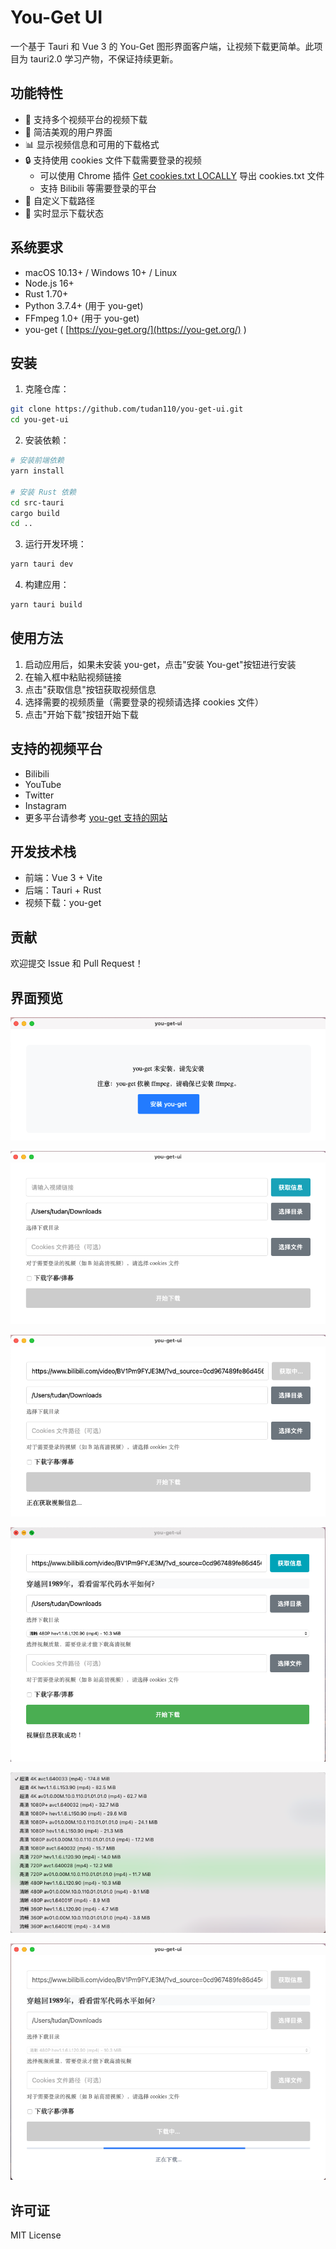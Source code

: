 # You-Get UI

一个基于 Tauri 和 Vue 3 的 You-Get 图形界面客户端，让视频下载更简单。此项目为 tauri2.0 学习产物，不保证持续更新。

## 功能特性

- 🎥 支持多个视频平台的视频下载
- 🎯 简洁美观的用户界面
- 📊 显示视频信息和可用的下载格式
- 🔒 支持使用 cookies 文件下载需要登录的视频
  - 可以使用 Chrome 插件 [Get cookies.txt LOCALLY](https://chrome.google.com/webstore/detail/get-cookiestxt-locally/cclelndahbckbenkjhflpdbgdldlbecc) 导出 cookies.txt 文件
  - 支持 Bilibili 等需要登录的平台
- 📁 自定义下载路径
- 🔄 实时显示下载状态

## 系统要求

- macOS 10.13+ / Windows 10+ / Linux
- Node.js 16+
- Rust 1.70+
- Python 3.7.4+ (用于 you-get)
- FFmpeg 1.0+ (用于 you-get)
- you-get ( [https://you-get.org/](https://you-get.org/) )

## 安装

1. 克隆仓库：
```bash
git clone https://github.com/tudan110/you-get-ui.git
cd you-get-ui
```

2. 安装依赖：
```bash
# 安装前端依赖
yarn install

# 安装 Rust 依赖
cd src-tauri
cargo build
cd ..
```

3. 运行开发环境：
```bash
yarn tauri dev
```

4. 构建应用：
```bash
yarn tauri build
```

## 使用方法

1. 启动应用后，如果未安装 you-get，点击"安装 You-get"按钮进行安装
2. 在输入框中粘贴视频链接
3. 点击"获取信息"按钮获取视频信息
4. 选择需要的视频质量（需要登录的视频请选择 cookies 文件）
5. 点击"开始下载"按钮开始下载

## 支持的视频平台

- Bilibili
- YouTube
- Twitter
- Instagram
- 更多平台请参考 [you-get 支持的网站](https://github.com/soimort/you-get#supported-sites)

## 开发技术栈

- 前端：Vue 3 + Vite
- 后端：Tauri + Rust
- 视频下载：you-get

## 贡献

欢迎提交 Issue 和 Pull Request！

## 界面预览

![image-20250326111016017](./README.assets/image-20250326111016017.png)

![image-20250326111241390](./README.assets/image-20250326111241390.png)

![image-20250326111320936](./README.assets/image-20250326111320936.png)

![image-20250326111346390](./README.assets/image-20250326111346390.png)

![image-20250328091332510](./README.assets/image-20250328091332510.png)

![image-20250326111457907](./README.assets/image-20250326111457907.png)

## 许可证

MIT License
